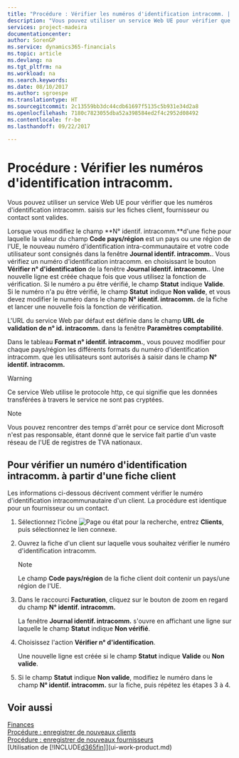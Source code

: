 ```yaml
---
title: "Procédure : Vérifier les numéros d'identification intracomm. | Microsoft Docs"
description: "Vous pouvez utiliser un service Web UE pour vérifier que les numéros d'identification intracomm. saisis sur les fiches client, fournisseur ou contact sont valides."
services: project-madeira
documentationcenter: 
author: SorenGP
ms.service: dynamics365-financials
ms.topic: article
ms.devlang: na
ms.tgt_pltfrm: na
ms.workload: na
ms.search.keywords: 
ms.date: 08/10/2017
ms.author: sgroespe
ms.translationtype: HT
ms.sourcegitcommit: 2c13559bb3dc44cdb61697f5135c5b931e34d2a8
ms.openlocfilehash: 7180c7823055dba52a398584ed2f4c2952d08492
ms.contentlocale: fr-be
ms.lasthandoff: 09/22/2017

---
```

# <a name="how-to-verify-vat-registration-numbers"></a>Procédure : Vérifier les numéros d'identification intracomm.
Vous pouvez utiliser un service Web UE pour vérifier que les numéros d'identification intracomm. saisis sur les fiches client, fournisseur ou contact sont valides.  

 Lorsque vous modifiez le champ **N° identif. intracomm.**d'une fiche pour laquelle la valeur du champ **Code pays/région** est un pays ou une région de l'UE, le nouveau numéro d'identification intra-communautaire et votre code utilisateur sont consignés dans la fenêtre **Journal identif. intracomm.**. Vous vérifiez un numéro d'identification intracomm. en choisissant le bouton **Vérifier n° d'identification** de la fenêtre **Journal identif. intracomm.**. Une nouvelle ligne est créée chaque fois que vous utilisez la fonction de vérification. Si le numéro a pu être vérifié, le champ **Statut** indique **Valide**. Si le numéro n'a pu être vérifié, le champ **Statut** indique **Non valide**, et vous devez modifier le numéro dans le champ **N° identif. intracomm.** de la fiche et lancer une nouvelle fois la fonction de vérification.  

 L'URL du service Web par défaut est définie dans le champ **URL de validation de n° id. intracomm.** dans la fenêtre **Paramètres comptabilité**.  

 Dans le tableau **Format n° identif. intracomm.**, vous pouvez modifier pour chaque pays/région les différents formats du numéro d'identification intracomm. que les utilisateurs sont autorisés à saisir dans le champ **N° identif. intracomm.**  

> [!WARNING]  
>  Ce service Web utilise le protocole http, ce qui signifie que les données transférées à travers le service ne sont pas cryptées.  

> [!NOTE]  
>  Vous pouvez rencontrer des temps d'arrêt pour ce service dont Microsoft n'est pas responsable, étant donné que le service fait partie d'un vaste réseau de l'UE de registres de TVA nationaux.  

## <a name="to-verify-a-vat-registration-number-from-a-customer-card"></a>Pour vérifier un numéro d'identification intracomm. à partir d'une fiche client  
Les informations ci-dessous décrivent comment vérifier le numéro d'identification intracommunautaire d'un client. La procédure est identique pour un fournisseur ou un contact.   
1.  Sélectionnez l'icône ![Page ou état pour la recherche](media/ui-search/search_small.png "Page ou état pour la recherche"), entrez **Clients**, puis sélectionnez le lien connexe.  

2.  Ouvrez la fiche d'un client sur laquelle vous souhaitez vérifier le numéro d'identification intracomm.  

    > [!NOTE]  
    >  Le champ **Code pays/région** de la fiche client doit contenir un pays/une région de l'UE.  
3.  Dans le raccourci **Facturation**, cliquez sur le bouton de zoom en regard du champ **N° identif. intracomm.**  

    La fenêtre **Journal identif. intracomm.** s'ouvre en affichant une ligne sur laquelle le champ **Statut** indique **Non vérifié**.  
4.  Choisissez l'action **Vérifier n° d'identification**.  

     Une nouvelle ligne est créée si le champ **Statut** indique **Valide** ou **Non valide**.  
5.  Si le champ **Statut** indique **Non valide**, modifiez le numéro dans le champ **N° identif. intracomm.** sur la fiche, puis répétez les étapes 3 à 4.  

## <a name="see-also"></a>Voir aussi  
[Finances](finance.md)  
[Procédure : enregistrer de nouveaux clients](sales-how-register-new-customers.md)  
[Procédure : enregistrer de nouveaux fournisseurs](purchasing-how-register-new-vendors.md)  
[Utilisation de [!INCLUDE[d365fin](includes/d365fin_md.md)]](ui-work-product.md)

